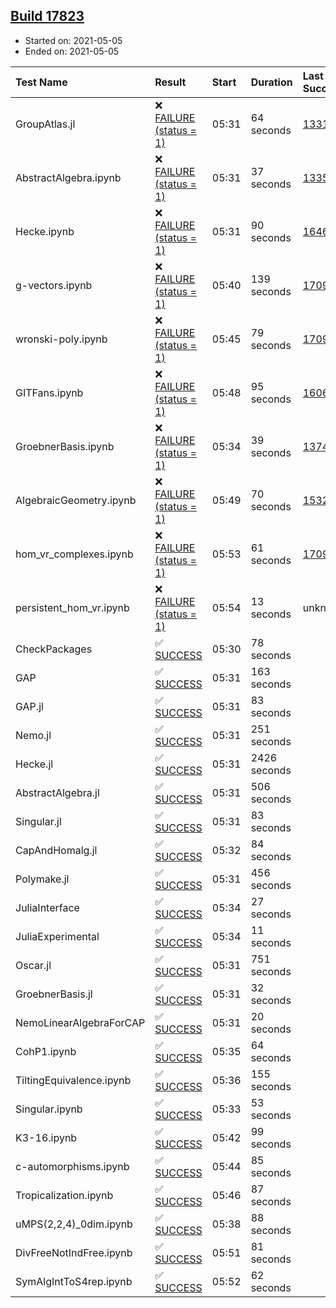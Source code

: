 ## [Build 17823](https://oscarci.mathematik.uni-kl.de/job/oscar/17823/)

* Started on: 2021-05-05
* Ended on: 2021-05-05

| Test Name    | Result | Start | Duration | Last Success | First Failure |
|:-------------|:-------|:------|:---------|:-------------|:--------------|
| GroupAtlas.jl | ❌ [FAILURE (status = 1)](https://oscarci.mathematik.uni-kl.de/job/oscar/17823/artifact/logs/build-17823/GroupAtlas.jl.log) | 05:31 | 64 seconds | [13311](https://oscarci.mathematik.uni-kl.de/job/oscar/13311/) | [13312](https://oscarci.mathematik.uni-kl.de/job/oscar/13312/) |
| AbstractAlgebra.ipynb | ❌ [FAILURE (status = 1)](https://oscarci.mathematik.uni-kl.de/job/oscar/17823/artifact/logs/build-17823/AbstractAlgebra.ipynb.log) | 05:31 | 37 seconds | [13355](https://oscarci.mathematik.uni-kl.de/job/oscar/13355/) | [13356](https://oscarci.mathematik.uni-kl.de/job/oscar/13356/) |
| Hecke.ipynb | ❌ [FAILURE (status = 1)](https://oscarci.mathematik.uni-kl.de/job/oscar/17823/artifact/logs/build-17823/Hecke.ipynb.log) | 05:31 | 90 seconds | [16463](https://oscarci.mathematik.uni-kl.de/job/oscar/16463/) | [16464](https://oscarci.mathematik.uni-kl.de/job/oscar/16464/) |
| g-vectors.ipynb | ❌ [FAILURE (status = 1)](https://oscarci.mathematik.uni-kl.de/job/oscar/17823/artifact/logs/build-17823/g-vectors.ipynb.log) | 05:40 | 139 seconds | [17099](https://oscarci.mathematik.uni-kl.de/job/oscar/17099/) | [17100](https://oscarci.mathematik.uni-kl.de/job/oscar/17100/) |
| wronski-poly.ipynb | ❌ [FAILURE (status = 1)](https://oscarci.mathematik.uni-kl.de/job/oscar/17823/artifact/logs/build-17823/wronski-poly.ipynb.log) | 05:45 | 79 seconds | [17098](https://oscarci.mathematik.uni-kl.de/job/oscar/17098/) | [17099](https://oscarci.mathematik.uni-kl.de/job/oscar/17099/) |
| GITFans.ipynb | ❌ [FAILURE (status = 1)](https://oscarci.mathematik.uni-kl.de/job/oscar/17823/artifact/logs/build-17823/GITFans.ipynb.log) | 05:48 | 95 seconds | [16068](https://oscarci.mathematik.uni-kl.de/job/oscar/16068/) | [16069](https://oscarci.mathematik.uni-kl.de/job/oscar/16069/) |
| GroebnerBasis.ipynb | ❌ [FAILURE (status = 1)](https://oscarci.mathematik.uni-kl.de/job/oscar/17823/artifact/logs/build-17823/GroebnerBasis.ipynb.log) | 05:34 | 39 seconds | [13748](https://oscarci.mathematik.uni-kl.de/job/oscar/13748/) | [13749](https://oscarci.mathematik.uni-kl.de/job/oscar/13749/) |
| AlgebraicGeometry.ipynb | ❌ [FAILURE (status = 1)](https://oscarci.mathematik.uni-kl.de/job/oscar/17823/artifact/logs/build-17823/AlgebraicGeometry.ipynb.log) | 05:49 | 70 seconds | [15322](https://oscarci.mathematik.uni-kl.de/job/oscar/15322/) | [15323](https://oscarci.mathematik.uni-kl.de/job/oscar/15323/) |
| hom_vr_complexes.ipynb | ❌ [FAILURE (status = 1)](https://oscarci.mathematik.uni-kl.de/job/oscar/17823/artifact/logs/build-17823/hom_vr_complexes.ipynb.log) | 05:53 | 61 seconds | [17099](https://oscarci.mathematik.uni-kl.de/job/oscar/17099/) | [17100](https://oscarci.mathematik.uni-kl.de/job/oscar/17100/) |
| persistent_hom_vr.ipynb | ❌ [FAILURE (status = 1)](https://oscarci.mathematik.uni-kl.de/job/oscar/17823/artifact/logs/build-17823/persistent_hom_vr.ipynb.log) | 05:54 | 13 seconds | unknown | unknown |
| CheckPackages | ✅ [SUCCESS](https://oscarci.mathematik.uni-kl.de/job/oscar/17823/artifact/logs/build-17823/CheckPackages.log) | 05:30 | 78 seconds |  |  |
| GAP | ✅ [SUCCESS](https://oscarci.mathematik.uni-kl.de/job/oscar/17823/artifact/logs/build-17823/GAP.log) | 05:31 | 163 seconds |  |  |
| GAP.jl | ✅ [SUCCESS](https://oscarci.mathematik.uni-kl.de/job/oscar/17823/artifact/logs/build-17823/GAP.jl.log) | 05:31 | 83 seconds |  |  |
| Nemo.jl | ✅ [SUCCESS](https://oscarci.mathematik.uni-kl.de/job/oscar/17823/artifact/logs/build-17823/Nemo.jl.log) | 05:31 | 251 seconds |  |  |
| Hecke.jl | ✅ [SUCCESS](https://oscarci.mathematik.uni-kl.de/job/oscar/17823/artifact/logs/build-17823/Hecke.jl.log) | 05:31 | 2426 seconds |  |  |
| AbstractAlgebra.jl | ✅ [SUCCESS](https://oscarci.mathematik.uni-kl.de/job/oscar/17823/artifact/logs/build-17823/AbstractAlgebra.jl.log) | 05:31 | 506 seconds |  |  |
| Singular.jl | ✅ [SUCCESS](https://oscarci.mathematik.uni-kl.de/job/oscar/17823/artifact/logs/build-17823/Singular.jl.log) | 05:31 | 83 seconds |  |  |
| CapAndHomalg.jl | ✅ [SUCCESS](https://oscarci.mathematik.uni-kl.de/job/oscar/17823/artifact/logs/build-17823/CapAndHomalg.jl.log) | 05:32 | 84 seconds |  |  |
| Polymake.jl | ✅ [SUCCESS](https://oscarci.mathematik.uni-kl.de/job/oscar/17823/artifact/logs/build-17823/Polymake.jl.log) | 05:31 | 456 seconds |  |  |
| JuliaInterface | ✅ [SUCCESS](https://oscarci.mathematik.uni-kl.de/job/oscar/17823/artifact/logs/build-17823/JuliaInterface.log) | 05:34 | 27 seconds |  |  |
| JuliaExperimental | ✅ [SUCCESS](https://oscarci.mathematik.uni-kl.de/job/oscar/17823/artifact/logs/build-17823/JuliaExperimental.log) | 05:34 | 11 seconds |  |  |
| Oscar.jl | ✅ [SUCCESS](https://oscarci.mathematik.uni-kl.de/job/oscar/17823/artifact/logs/build-17823/Oscar.jl.log) | 05:31 | 751 seconds |  |  |
| GroebnerBasis.jl | ✅ [SUCCESS](https://oscarci.mathematik.uni-kl.de/job/oscar/17823/artifact/logs/build-17823/GroebnerBasis.jl.log) | 05:31 | 32 seconds |  |  |
| NemoLinearAlgebraForCAP | ✅ [SUCCESS](https://oscarci.mathematik.uni-kl.de/job/oscar/17823/artifact/logs/build-17823/NemoLinearAlgebraForCAP.log) | 05:31 | 20 seconds |  |  |
| CohP1.ipynb | ✅ [SUCCESS](https://oscarci.mathematik.uni-kl.de/job/oscar/17823/artifact/logs/build-17823/CohP1.ipynb.log) | 05:35 | 64 seconds |  |  |
| TiltingEquivalence.ipynb | ✅ [SUCCESS](https://oscarci.mathematik.uni-kl.de/job/oscar/17823/artifact/logs/build-17823/TiltingEquivalence.ipynb.log) | 05:36 | 155 seconds |  |  |
| Singular.ipynb | ✅ [SUCCESS](https://oscarci.mathematik.uni-kl.de/job/oscar/17823/artifact/logs/build-17823/Singular.ipynb.log) | 05:33 | 53 seconds |  |  |
| K3-16.ipynb | ✅ [SUCCESS](https://oscarci.mathematik.uni-kl.de/job/oscar/17823/artifact/logs/build-17823/K3-16.ipynb.log) | 05:42 | 99 seconds |  |  |
| c-automorphisms.ipynb | ✅ [SUCCESS](https://oscarci.mathematik.uni-kl.de/job/oscar/17823/artifact/logs/build-17823/c-automorphisms.ipynb.log) | 05:44 | 85 seconds |  |  |
| Tropicalization.ipynb | ✅ [SUCCESS](https://oscarci.mathematik.uni-kl.de/job/oscar/17823/artifact/logs/build-17823/Tropicalization.ipynb.log) | 05:46 | 87 seconds |  |  |
| uMPS(2,2,4)_0dim.ipynb | ✅ [SUCCESS](https://oscarci.mathematik.uni-kl.de/job/oscar/17823/artifact/logs/build-17823/uMPS-2-2-4-_0dim.ipynb.log) | 05:38 | 88 seconds |  |  |
| DivFreeNotIndFree.ipynb | ✅ [SUCCESS](https://oscarci.mathematik.uni-kl.de/job/oscar/17823/artifact/logs/build-17823/DivFreeNotIndFree.ipynb.log) | 05:51 | 81 seconds |  |  |
| SymAlgIntToS4rep.ipynb | ✅ [SUCCESS](https://oscarci.mathematik.uni-kl.de/job/oscar/17823/artifact/logs/build-17823/SymAlgIntToS4rep.ipynb.log) | 05:52 | 62 seconds |  |  |
